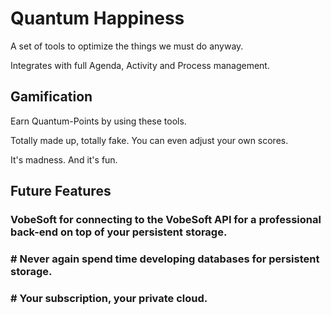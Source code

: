 # Quantum Happiness
A set of tools to optimize the things we must do anyway.

Integrates with full Agenda, Activity and Process management.

## Gamification
Earn Quantum-Points by using these tools.

Totally made up, totally fake.
You can even adjust your own scores.

It's madness. And it's fun.

## Future Features
### VobeSoft for connecting to the VobeSoft API for a professional back-end on top of your persistent storage.
### # Never again spend time developing databases for persistent storage.
### # Your subscription, your private cloud.

